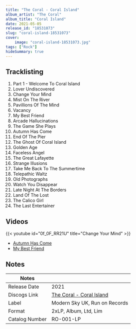 ```yaml
---
title: "The Coral - Coral Island"
album_artist: "The Coral"
album_title: "Coral Island"
date: 2021-05-05
release_id: "18531073"
slug: "coral-island-18531073"
cover:
    image: "coral-island-18531073.jpg"
tags: ["Rock"]
hideSummary: true
---
```


## Tracklisting
1. Part 1 - Welcome To Coral Island
2. Lover Undiscovered
3. Change Your Mind
4. Mist On The River
5. Pavillions Of The Mind
6. Vacancy
7. My Best Friend
8. Arcade Hallucinations
9. The Game She Plays
10. Autumn Has Come
11. End Of The Pier
12. The Ghost Of Coral Island
13. Golden Age
14. Faceless Angel
15. The Great Lafayette
16. Strange Illusions
17. Take Me Back To The Summertime
18. Telepathic Waltz
19. Old Photographs
20. Watch You Disappear
21. Late Night At The Borders
22. Land Of The Lost
23. The Calico Girl
24. The Last Entertainer

## Videos
{{< youtube id="0f_0F_RR21U" title="Change Your Mind" >}}
- [Autumn Has Come](https://www.youtube.com/watch?v=Ei1lTXge2AI)
- [My Best Friend](https://www.youtube.com/watch?v=js0V828SPQE)

## Notes

| Notes          |             |
| ---------------| ----------- |
| Release Date   | 2021 |
| Discogs Link   | [The Coral - Coral Island](https://www.discogs.com/release/18531073) |
| Label          | Modern Sky UK, Run on Records |
| Format         | 2xLP, Album, Ltd, Lim |
| Catalog Number | RO-001-LP |

